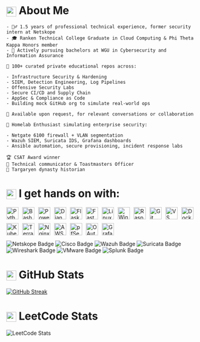 # <img src="https://www.gstatic.com/android/keyboard/emojikitchen/20240530/u1f409/u1f409_u1f525.png?fbx" width="26" height="26" style="vertical-align: middle;" alt="red dragon"/> About Me

```
- 👷‍♂️ 1.5 years of professional technical experience, former security intern at Netskope
- 🎓 Ranken Technical College Graduate in Cloud Computing & Phi Theta Kappa Honors member
- 🦉 Actively pursuing bachelors at WGU in Cybersecurity and Information Assurance
  
🔐 100+ curated private educational repos across:

- Infrastructure Security & Hardening
- SIEM, Detection Engineering, Log Pipelines
- Offensive Security Labs
- Secure CI/CD and Supply Chain
- AppSec & Compliance as Code
- Building mock GitHub org to simulate real-world ops

📂 Available upon request, for relevant conversations or collaboration 

🧱 Homelab Enthusiast simulating enterprise security:

- Netgate 6100 firewall + VLAN segmentation
- Wazuh SIEM, Suricata IDS, Grafana dashboards
- Ansible automation, secure provisioning, incident response labs

🏆 CSAT Award winner  
🎤 Technical communicator & Toastmasters Officer  
📜 Targaryen dynasty historian
```

# <img src="https://www.gstatic.com/android/keyboard/emojikitchen/20240530/u1f4bb/u1f4bb_u1f30c.png?fbx" width="26" height="26" style="vertical-align: middle;" alt="magic laptop"/> I get hands on with:

<p style="display: flex; flex-wrap: wrap; align-items: center; gap: 10px;">

  <img src="https://cdn.jsdelivr.net/gh/devicons/devicon@latest/icons/python/python-original.svg" alt="Python Icon" style="height: 32px; width: auto; max-width: 100px;">
  <img src="https://cdn.jsdelivr.net/gh/devicons/devicon@latest/icons/bash/bash-original.svg" alt="Bash Icon" style="height: 32px; width: auto; max-width: 100px;">
  <img src="https://cdn.jsdelivr.net/gh/devicons/devicon@latest/icons/powershell/powershell-original.svg" alt="PowerShell Icon" style="height: 32px; width: auto; max-width: 100px;">
  <img src="https://cdn.jsdelivr.net/gh/devicons/devicon@latest/icons/django/django-plain.svg" alt="Django Icon" style="height: 32px; width: auto; max-width: 100px;">
  <img src="https://cdn.jsdelivr.net/gh/devicons/devicon@latest/icons/flask/flask-original.svg" alt="Flask Icon" style="height: 32px; width: auto; max-width: 100px;">
  <img src="https://cdn.jsdelivr.net/gh/devicons/devicon@latest/icons/fastapi/fastapi-original.svg" alt="FastAPI Icon" style="height: 32px; width: auto; max-width: 100px;">
  <img src="https://cdn.jsdelivr.net/gh/devicons/devicon@latest/icons/linux/linux-original.svg" alt="Linux Icon" style="height: 32px; width: auto; max-width: 100px;">
  <img src="https://cdn.jsdelivr.net/gh/devicons/devicon@latest/icons/windows11/windows11-original-wordmark.svg" alt="Windows 11 Icon" style="height: 32px; width: auto; max-width: 100px;">
  <img src="https://cdn.jsdelivr.net/gh/devicons/devicon@latest/icons/raspberrypi/raspberrypi-original.svg" alt="Raspberry Pi Icon" style="height: 32px; width: auto; max-width: 100px;">
  <img src="https://cdn.jsdelivr.net/gh/devicons/devicon@latest/icons/git/git-original.svg" alt="Git Icon" style="height: 32px; width: auto; max-width: 100px;">
  <img src="https://cdn.jsdelivr.net/gh/devicons/devicon@latest/icons/vscode/vscode-original.svg" alt="VS Code Icon" style="height: 32px; width: auto; max-width: 100px;">
  <img src="https://cdn.jsdelivr.net/gh/devicons/devicon@latest/icons/docker/docker-original-wordmark.svg" alt="Docker Icon" style="height: 32px; width: auto; max-width: 100px;">
  <img src="https://cdn.jsdelivr.net/gh/devicons/devicon@latest/icons/kubernetes/kubernetes-original.svg" alt="Kubernetes Icon" style="height: 32px; width: auto; max-width: 100px;">
  <img src="https://cdn.jsdelivr.net/gh/devicons/devicon@latest/icons/terraform/terraform-original.svg" alt="Terraform Icon" style="height: 32px; width: auto; max-width: 100px;">
  <img src="https://cdn.jsdelivr.net/gh/devicons/devicon@latest/icons/nginx/nginx-original.svg" alt="Nginx Icon" style="height: 32px; width: auto; max-width: 100px;">
  <img src="https://cdn.jsdelivr.net/gh/devicons/devicon@latest/icons/amazonwebservices/amazonwebservices-original-wordmark.svg" alt="AWS Icon" style="height: 32px; width: auto; max-width: 100px;">
  <img src="https://cdn.jsdelivr.net/gh/devicons/devicon@latest/icons/pfsense/pfsense-original.svg" alt="pfSense Icon" style="height: 32px; width: auto; max-width: 100px;">
  <img src="https://cdn.jsdelivr.net/gh/devicons/devicon@latest/icons/oauth/oauth-original.svg" alt="OAuth Icon" style="height: 32px; width: auto; max-width: 100px;">
  <img src="https://cdn.jsdelivr.net/gh/devicons/devicon@latest/icons/grafana/grafana-original-wordmark.svg" alt="Grafana Icon" style="height: 32px; width: auto; max-width: 100px;">

</p>

<img src="https://img.shields.io/badge/Netskope-SASE%20Firewall-orange?style=flat-square" alt="Netskope Badge" /> <img src="https://img.shields.io/badge/Cisco-Network%20Security-0c76e2?style=flat-square" alt="Cisco Badge" /> <img src="https://img.shields.io/badge/Wazuh-SIEM%20+%20XDR-005f99?style=flat-square" alt="Wazuh Badge" /> <img src="https://img.shields.io/badge/Suricata-Intrusion%20Detection-orange?style=flat-square" alt="Suricata Badge" /> <img src="https://img.shields.io/badge/Wireshark-Network%20Analyzer-0e6ba8?style=flat-square" alt="Wireshark Badge" /> <img src="https://img.shields.io/badge/VMware-Virtualization-607078?style=flat-square" alt="VMware Badge" /> <img src="https://img.shields.io/badge/Splunk-%20Monitoring-ffc0cb?style=flat-square" alt="Splunk Badge" />

# <img src="https://www.gstatic.com/android/keyboard/emojikitchen/20231113/u1f4a1/u1f4a1_u1f451.png?fbx" width="26" height="26" style="vertical-align: middle;" alt="visionary idea emoji"/> GitHub Stats
<a href="https://git.io/streak-stats"> <img src="https://streak-stats.demolab.com?user=wehr-to&theme=blood-dark&border_radius=5" alt="GitHub Streak" /></a> 

# <img src="https://www.gstatic.com/android/keyboard/emojikitchen/20220506/u1f52e/u1f52e_u1fa90.png?fbx" width="26" height="26" style="vertical-align: middle;" alt="crystal ball with trans flag"/> LeetCode Stats
![LeetCode Stats](https://leetcard.jacoblin.cool/wehrto?theme=catppuccinMocha&font=Noto%20Sans%20Limbu)


